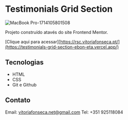 # Testimonials Grid Section

![MacBook Pro-1714105801508](https://github.com/vitorianfonseca/Testimonials_Grid_Section/assets/113269524/74549d58-0f13-4375-9c0d-ee1d10ab804b)

Projeto construído atavés do site Frontend Mentor.

[Clique aqui para acessar][https://rsc.vitoriafonseca.pt/](https://testimonials-grid-section-ebon-eta.vercel.app/)

## Tecnologias

- HTML
- CSS
- Git e Github

## Contato

Email: vitoriafonseca.net@gmail.com
Tel: +351 925118084
